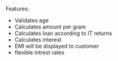 Features:  

-	 Validates age 
-	 Calculates amount per gram
-	 Calculates loan according to IT returns
-	 Calculates interest
-	 EMI will be displayed to customer 
-  flexible intrest rates
